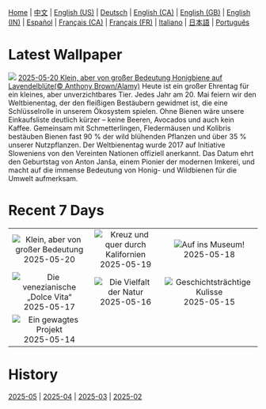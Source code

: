 [Home](../README.md) | [中文](zh-CN.md) | [English (US)](en-US.md) | [Deutsch](de-DE.md) | [English (CA)](en-CA.md) | [English (GB)](en-GB.md) | [English (IN)](en-IN.md) | [Español](es-ES.md) | [Français (CA)](fr-CA.md) | [Français (FR)](fr-FR.md) | [Italiano](it-IT.md) | [日本語](ja-JP.md) | [Português](pt-BR.md)

# Latest Wallpaper
![](https://www.bing.com/th?id=OHR.HoneyBeeLavender_DE-DE5467752918_UHD.jpg)
[2025-05-20 Klein, aber von großer Bedeutung Honigbiene auf Lavendelblüte(© Anthony Brown/Alamy)](https://www.bing.com/th?id=OHR.HoneyBeeLavender_DE-DE5467752918_UHD.jpg)
Heute ist ein großer Ehrentag für ein kleines, aber unverzichtbares Tier. Jedes Jahr am 20. Mai feiern wir den Weltbienentag, der den fleißigen Bestäubern gewidmet ist, die eine Schlüsselrolle in unserem Ökosystem spielen. Ohne Bienen wäre unsere Einkaufsliste deutlich kürzer – keine Beeren, Avocados und auch kein Kaffee. Gemeinsam mit Schmetterlingen, Fledermäusen und Kolibris bestäuben Bienen fast 90 % der wild blühenden Pflanzen und über 35 % unserer Nutzpflanzen. Der Weltbienentag wurde 2017 auf Initiative Sloweniens von den Vereinten Nationen offiziell anerkannt. Das Datum ehrt den Geburtstag von Anton Janša, einem Pionier der modernen Imkerei, und macht auf die immense Bedeutung von Honig- und Wildbienen für die Umwelt aufmerksam.

# Recent 7 Days
|  |  |  |
|:---:|:---:|:---:|
| ![](https://www.bing.com/th?id=OHR.HoneyBeeLavender_DE-DE5467752918_400x240.jpg "Klein, aber von großer Bedeutung") 2025-05-20 | ![](https://www.bing.com/th?id=OHR.MountHamilton_DE-DE9789117728_400x240.jpg "Kreuz und quer durch Kalifornien") 2025-05-19 | ![](https://www.bing.com/th?id=OHR.BerlinHistoryMuseum_DE-DE3052163032_400x240.jpg "Auf ins Museum!") 2025-05-18 |
| ![](https://www.bing.com/th?id=OHR.VeniceLagoon_DE-DE3294862125_400x240.jpg "Die venezianische „Dolce Vita“") 2025-05-17 | ![](https://www.bing.com/th?id=OHR.GreenMacaw_DE-DE4297947779_400x240.jpg "Die Vielfalt der Natur") 2025-05-16 | ![](https://www.bing.com/th?id=OHR.LondonParliament_DE-DE1178909686_400x240.jpg "Geschichtsträchtige Kulisse") 2025-05-15 |
| ![](https://www.bing.com/th?id=OHR.SardiniaFlavia_DE-DE3762608321_400x240.jpg "Ein gewagtes Projekt") 2025-05-14 |  |  |

# History
[2025-05](../archives/wallpaper/de-DE/w_2025_05.md) | [2025-04](../archives/wallpaper/de-DE/w_2025_04.md) | [2025-03](../archives/wallpaper/de-DE/w_2025_03.md) | [2025-02](../archives/wallpaper/de-DE/w_2025_02.md)
